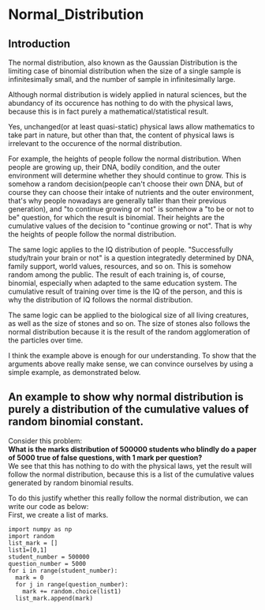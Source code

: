 # Normal_Distribution

## Introduction

The normal distribution, also known as the Gaussian Distribution is the limiting case of binomial distribution when the size of a single sample is infinitesimally small, and the number of sample in infinitesimally large. 

Although normal distribution is widely applied in natural sciences, but the abundancy of its occurence has nothing to do with the physical laws, because this is in fact purely a mathematical/statistical result. 

Yes, unchanged(or at least quasi-static) physical laws allow mathematics to take part in nature, but other than that, the content of physical laws is irrelevant to the occurence of the normal distribution.

For example, the heights of people follow the normal distribution. When people are growing up, their DNA, bodily condition, and the outer environment will determine whether they should continue to grow. This is somehow a random decision(people can't choose their own DNA, but of course they can choose their intake of nutrients and the outer environment, that's why people nowadays are generally taller than their previous generation), and "to continue growing or not" is somehow a "to be or not to be" question, for which the result is binomial. Their heights are the cumulative values of the decision to "continue growing or not". That is why the heights of people follow the normal distribution.

The same logic applies to the IQ distribution of people. "Successfully study/train your brain or not" is a question integratedly determined by DNA, family support, world values, resources, and so on. This is somehow random among the public. The result of each training is, of course, binomial, especially when adapted to the same education system. The cumulative result of training over time is the IQ of the person, and this is why the distribution of IQ follows the normal distribution.

The same logic can be applied to the biological size of all living creatures, as well as the size of stones and so on. The size of stones also follows the normal distribution because it is the result of the random agglomeration of the particles over time.

I think the example above is enough for our understanding. To show that the arguments above really make sense, we can convince ourselves by using a simple example, as demonstrated below.

## An example to show why normal distribution is purely a distribution of the cumulative values of random binomial constant.
Consider this problem: <br>
**What is the marks distribution of 500000 students who blindly do a paper of 5000 true of false questions, with 1 mark per question?** <br>
We see that this has nothing to do with the physical laws, yet the result will follow the normal distribution, because this is a list of the cumulative values generated by random binomial results.

To do this justify whether this really follow the normal distribution, we can write our code as below:<br>
First, we create a list of marks.
```
import numpy as np
import random
list_mark = []
list1=[0,1]
student_number = 500000
question_number = 5000
for i in range(student_number):
  mark = 0
  for j in range(question_number): 
    mark += random.choice(list1) 
  list_mark.append(mark)
```

